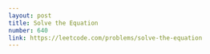 ```yaml
---
layout: post
title: Solve the Equation
number: 640
link: https://leetcode.com/problems/solve-the-equation
---
```

